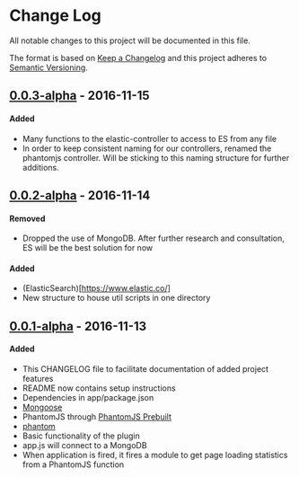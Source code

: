 # Change Log
All notable changes to this project will be documented in this file.

The format is based on [Keep a Changelog](http://keepachangelog.com/) and this project adheres to [Semantic Versioning](http://semver.org/).

## [0.0.3-alpha](https://github.com/TylerWalkerLB/nodesdt/releases/tag/v0.0.3-alpha) - 2016-11-15
#### Added
- Many functions to the elastic-controller to access to ES from any file
- In order to keep consistent naming for our controllers, renamed the phantomjs controller. Will be sticking to this naming structure for further additions.

## [0.0.2-alpha](https://github.com/TylerWalkerLB/nodesdt/releases/tag/v0.0.2-alpha) - 2016-11-14
#### Removed
- Dropped the use of MongoDB. After further research and consultation, ES will be the best solution for now
#### Added
- (ElasticSearch)[https://www.elastic.co/]
- New structure to house util scripts in one directory

## [0.0.1-alpha](https://github.com/TylerWalkerLB/nodesdt/releases/tag/v0.0.1-alpha) - 2016-11-13
#### Added
- This CHANGELOG file to facilitate documentation of added project features
- README now contains setup instructions
- Dependencies in app/package.json
 - [Mongoose](http://mongoosejs.com/index.html)
 - PhantomJS through [PhantomJS Prebuilt](https://www.npmjs.com/package/phantomjs-prebuilt)
 - [phantom](https://www.npmjs.com/package/phantom)
- Basic functionality of the plugin
 - app.js will connect to a MongoDB
 - When application is fired, it fires a module to get page loading statistics from a PhantomJS function
